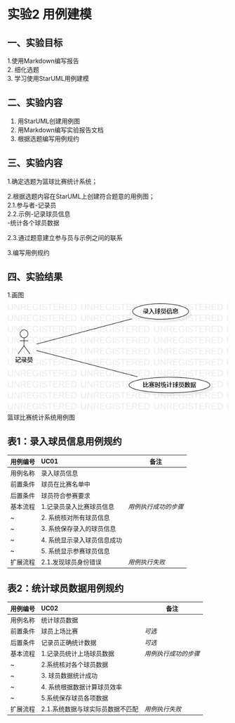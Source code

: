 # 实验2 用例建模

## 一、实验目标
1.使用Markdown编写报告  
2. 细化选题  
3. 学习使用StarUML用例建模  

## 二、实验内容
1. 用StarUML创建用例图  
2. 用Markdown编写实验报告文档  
3. 根据选题编写用例规约  

## 三、实验内容
1.确定选题为篮球比赛统计系统； 

2.根据选题内容在StarUML上创建符合题意的用例图；  
    2.1.参与者-记录员  
    2.2.示例-记录球员信息  
            -统计各个球员数据  
          
 2.3.通过题意建立参与员与示例之间的联系  
 
 3.编写用例规约



## 四、实验结果
1.画图  
![实验2用例图](./lab2-UseCaseDiagram1.png)    
篮球比赛统计系统用例图  


## 表1：录入球员信息用例规约  

用例编号  | UC01 | 备注  
-|:-|-  
用例名称  | 录入球员信息  |   
前置条件  |  球员在比赛名单中    |      
后置条件  |  球员符合参赛要求    |     
基本流程  | 1.记录员录入比赛球员信息  |*用例执行成功的步骤*    
~| 2. 系统核对所有球员信息 |   
~| 3. 系统保存录入的球员信息 |      
~| 4. 系统显示录入球员信息成功 |   
~| 5. 系统显示参赛球员信息  | 
扩展流程  | 2.1.发现球员身份错误   |*用例执行失败*    

## 表2：统计球员数据用例规约  

用例编号  | UC02 | 备注  
-|:-|-  
用例名称  | 统计球员数据  |   
前置条件  | 球员上场比赛     | *可选*   
后置条件  | 记录员正确统计数据     | *可选*   
基本流程  | 1.记录员统计上场球员数据  |*用例执行成功的步骤*    
~| 2.系统核对各个球员数据  |   
~| 3. 球员数据统计成功  |      
~| 4. 系统根据数据计算球员效率 |   
~| 5.系统保存球员各项数据  |  
扩展流程  | 2.1.系统数据与球实际员数据不匹配   |*用例执行失败*    

  
